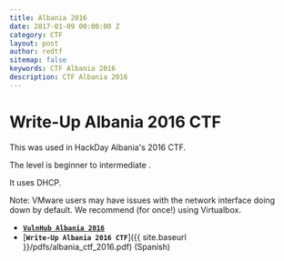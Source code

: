 ```yaml
---
title: Albania 2016
date: 2017-01-09 00:00:00 Z
category: CTF
layout: post
author: redtf
sitemap: false
keywords: CTF Albania 2016
description: CTF Albania 2016
---
```


# Write-Up Albania 2016 CTF
This was used in HackDay Albania's 2016 CTF.

The level is beginner to intermediate .

It uses DHCP.

Note: VMware users may have issues with the network interface doing down by default. We recommend (for once!) using Virtualbox. 

* [**`VulnHub Albania 2016`**](https://www.vulnhub.com/entry/hackday-albania,167/)
* [**`Write-Up Albania 2016 CTF`**]({{ site.baseurl }}/pdfs/albania_ctf_2016.pdf) (Spanish)